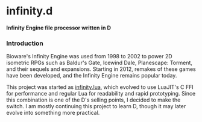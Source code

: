 # infinity.d
**Infinity Engine file processor written in D**

### Introduction

Bioware's Infinity Engine was used from 1998 to 2002 to power 2D isometric RPGs such as Baldur's Gate, Icewind Dale, Planescape: Torment, and their sequels and expansions. Starting in 2012, remakes of these games have been developed, and the Infinity Engine remains popular today.

This project was started as [infinity.lua](https://github.com/SinisterRectus/infinity.lua), which evolved to use LuaJIT's C FFI for performance and regular Lua for readability and rapid prototyping. Since this combination is one of the D's selling points, I decided to make the switch. I am mostly continuing this project to learn D, though it may later evolve into something more practical.
